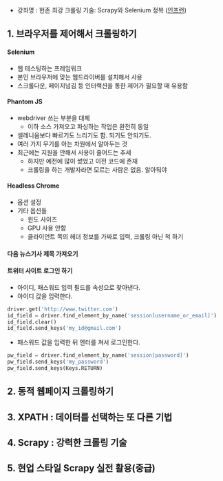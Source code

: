 - 강좌명 : 현존 최강 크롤링 기술: Scrapy와 Selenium 정복 (<a href="https://www.inflearn.com/course/Crawling-Scrapy-Selenium/dashboard">인프런</a>)


## 1. 브라우저를 제어해서 크롤링하기

#### Selenium

- 웹 테스팅하는 프레임워크
- 본인 브라우저에 맞는 웹드라이버를 설치해서 사용
- 스크롤다운, 페이지넘김 등 인터랙션을 통한 제어가 필요할 때 유용함

#### Phantom JS
- webdriver 쓰는 부분을 대체
  - 이하 소스 가져오고 파싱하는 작업은 완전히 동일
- 셀레니움보다 빠르기도 느리기도 함. 되기도 안되기도.
- 여러 가지 무기를 아는 차원에서 알아두는 것
- 최근에는 지원을 안해서 사용이 줄어드는 추세
  - 하지만 예전에 많이 썼었고 이전 코드에 존재
  - 크롤링을 하는 개발자라면 모르는 사람은 없음. 알아둬야

#### Headless Chrome  
- 옵션 설정
- 기타 옵션들
  - 윈도 사이즈
  - GPU 사용 안함
  - 클라이언트 쪽의 헤더 정보를 가짜로 입력, 크롤링 아닌 척 하기

#### 다음 뉴스기사 제목 가져오기

#### 트위터 사이트 로그인 하기
- 아이디, 패스워드 입력 필드를 속성으로 찾아낸다.
- 아이디 값을 입력한다.
```python
driver.get('http://www.twitter.com')
id_field = driver.find_element_by_name('session[username_or_email]')
id_field.clear()
id_field.send_keys('my_id@gmail.com')
```
- 패스워드 값을 입력한 뒤 엔터를 쳐서 로그인한다.
```python
pw_field = driver.find_element_by_name('session[password]')
pw_field.send_keys('my_password')
pw_field.send_keys(Keys.RETURN)

```


## 2. 동적 웹페이지 크롤링하기

## 3. XPATH : 데이터를 선택하는 또 다른 기법

## 4. Scrapy : 강력한 크롤링 기술

## 5. 현업 스타일 Scrapy 실전 활용(중급)
